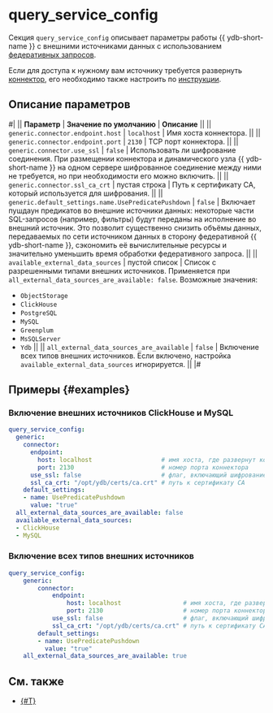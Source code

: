 # query_service_config

Секция `query_service_config` описывает параметры работы {{ ydb-short-name }} с внешними источниками данных с использованием [федеративных запросов](../../concepts/federated_query/index.md).

Если для доступа к нужному вам источнику требуется развернуть [коннектор](../../concepts/federated_query/architecture.md#connectors), его необходимо также настроить по [инструкции](../../devops/deployment-options/manual/federated-queries/connector-deployment.md).

## Описание параметров

#|
|| **Параметр** | **Значение по умолчанию** | **Описание**  ||
|| `generic.connector.endpoint.host`
| `localhost`
|  Имя хоста коннектора.
||
|| `generic.connector.endpoint.port`
| `2130`
| TCP порт коннектора.
||
|| `generic.connector.use_ssl`
| `false`
| Использовать ли шифрование соединения. При размещении коннектора и динамического узла {{ ydb-short-name }} на одном сервере шифрованное соединение между ними не требуется, но при необходимости его можно включить.
||
|| `generic.connector.ssl_ca_crt`
| пустая строка
| Путь к сертификату CA, который используется для шифрования.
||
|| `generic.default_settings.name.UsePredicatePushdown`
| `false`
| Включает пушдаун предикатов во внешние источники данных: некоторые части SQL-запросов (например, фильтры) будут переданы на исполнение во внешний источник. Это позволит существенно снизить объёмы данных, передаваемых по сети источником данных в сторону федеративной {{ ydb-short-name }}, сэкономить её вычислительные ресурсы и значительно уменьшить время обработки федеративного запроса.
||
|| `available_external_data_sources`
| пустой список
| Список с разрешенными типами внешних источников. Применяется при `all_external_data_sources_are_available: false`. Возможные значения: 
* `ObjectStorage`
* `ClickHouse`
* `PostgreSQL`
* `MySQL`
* `Greenplum`
* `MsSQLServer`
* `Ydb`
||
|| `all_external_data_sources_are_available`
| `false`
| Включение всех типов внешних источников. Если включено, настройка `available_external_data_sources` игнорируется.
||
|#

## Примеры {#examples} 

### Включение внешних источников ClickHouse и MySQL

```yaml
query_service_config:
  generic:
    connector:
      endpoint:
        host: localhost                   # имя хоста, где развернут коннектор
        port: 2130                        # номер порта коннектора
      use_ssl: false                      # флаг, включающий шифрование соединений
      ssl_ca_crt: "/opt/ydb/certs/ca.crt" # путь к сертификату CA
    default_settings:
    - name: UsePredicatePushdown
      value: "true"
  all_external_data_sources_are_available: false
  available_external_data_sources:
  - ClickHouse
  - MySQL
```

### Включение всех типов внешних источников

```yaml
query_service_config:
    generic:
        connector:
            endpoint:
                host: localhost                 # имя хоста, где развернут коннектор
                port: 2130                      # номер порта коннектора
            use_ssl: false                      # флаг, включающий шифрование соединений
            ssl_ca_crt: "/opt/ydb/certs/ca.crt" # путь к сертификату CA
        default_settings:
        - name: UsePredicatePushdown
          value: "true"
    all_external_data_sources_are_available: true
```

## См. также

- [{#T}](../../devops/deployment-options/manual/federated-queries/index.md)
